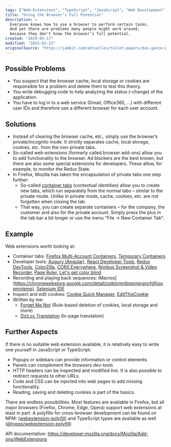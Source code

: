 ```yaml
---
tags: ["Web-Extensions", "TypeScript", "JavaScript", "Web Development", "Toilet Paper"]
title: "Using the Browser’s Full Potential"
description: >
  Everyone knows how to use a browser to perform certain tasks.
  And yet there are problems many people might work around,
  because they don't know the browser’s full potential.
created: "2019-05-17"
modified: "2025-02-22"
originalSource: "https://jambit.com/aktuelles/toilet-papers/das-ganze-potential-des-browsers-nutzen/"
---
```


## Possible Problems

- You suspect that the browser cache, local storage or cookies are responsible for a problem and delete them to test this theory.
- You write debugging code to help analyzing the status (-change) of the application.
- You have to log in to a web service (Gmail, Office365, ...) with different user IDs and therefore use a different browser for each user account.

## Solutions

- Instead of clearing the browser cache, etc., simply use the browser’s private/incognito mode. It strictly separates cache, local storage, cookies, etc. from the non-private tabs.
- So-called web extensions (formerly called browser add-ons) allow you to add functionality to the browser. Ad blockers are the best known, but there are also some special extensions for developers. These allow, for example, to monitor the Redux State.
- In Firefox, Mozilla has taken the encapsulation of private tabs one step further:
  - So-called [container tabs](https://support.mozilla.org/kb/containers) (contextual identities) allow you to create new tabs, which run separately from the normal tabs – similar to the private mode. Unlike in private mode, cache, cookies, etc. are not forgotten when closing the tab.
  - That way, you can create separate containers – for the company, the customer and also for the private account. Simply press the plus in the tab bar a bit longer or use the menu "File -> New Container Tab".

## Example

Web extensions worth looking at:

- Container tabs: [Firefox Multi-Account Containers](https://addons.mozilla.org/firefox/addon/multi-account-containers), [Temporary Containers](https://addons.mozilla.org/firefox/addon/temporary-containers/)
- Developer tools: [Augury (Angular)](https://addons.mozilla.org/firefox/addon/angular-augury), [React Developer Tools](https://addons.mozilla.org/firefox/addon/react-devtools/), [Redux DevTools](https://addons.mozilla.org/firefox/addon/reduxdevtools/), [ColorZilla](https://addons.mozilla.org/firefox/addon/colorzilla/), [CORS Everywhere](https://addons.mozilla.org/firefox/addon/cors-everywhere/), [Nimbus Screenshot & Video Recorder](https://chrome.google.com/webstore/detail/nimbus-screenshot-screen/bpconcjcammlapcogcnnelfmaeghhagj), [Page Ruler](https://chromewebstore.google.com/detail/page-ruler/jcbmcnpepaddcedmjdcmhbekjhbfnlff?hl=en), [Let's get color blind](https://addons.mozilla.org/firefox/addon/let-s-get-color-blind/)
- Recording and playing back sequences: iMacros](https://chromewebstore.google.com/detail/cplklnmnlbnpmjogncfgfijoopmnlemp), [Selenium IDE](https://addons.mozilla.org/firefox/addon/selenium-ide)
- Inspect and edit cookies: [Cookie Quick Manager](https://addons.mozilla.org/firefox/addon/cookie-quick-manager/), [EditThisCookie](https://chrome.google.com/webstore/detail/editthiscookie/fngmhnnpilhplaeedifhccceomclgfbg)
- Written by me:
  - [Forget Me Not](https://addons.mozilla.org/en-US/firefox/addon/forget_me_not/) (Rule-based deletion of cookies, local storage and more)
  - [Dict.cc Translation](https://addons.mozilla.org/firefox/addon/dictcc-translation/) (In-page translation)

## Further Aspects

If there is no suitable web extension available, it is relatively easy to write one yourself in JavaScript or TypeScript:

- Popups or sidebars can provide information or control elements
- Panels can complement the browsers dev-tools
- HTTP headers can be inspected and modified live. It is also possible to redirect requests to other URLs.
- Code and CSS can be injected into web pages to add missing functionality.
- Reading, saving and deleting cookies is part of the basics.

There are endless possibilities. Most features are available in Firefox, but all major browsers (Firefox, Chrome, Edge, Opera) support web extensions at least in part. A polyfills for cross-browser development can be found on NPM: ([webextension-polyfill](https://www.npmjs.com/package/webextension-polyfill)) and TypeScript types are available as well ([@types/webextension-polyfill](https://github.com/Lusito/webextension-polyfill-ts))

API documentation: https://developer.mozilla.org/docs/Mozilla/Add-ons/WebExtensions
